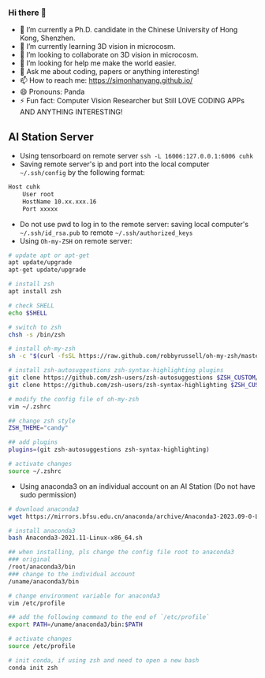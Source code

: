 ### Hi there 👋

- 🔭 I’m currently a Ph.D. candidate in the Chinese University of Hong Kong, Shenzhen.
- 🌱 I’m currently learning 3D vision in microcosm.
- 👯 I’m looking to collaborate on 3D vision in microcosm.
- 🤔 I’m looking for help me make the world easier.
- 💬 Ask me about coding, papers or anything interesting!
- 📫 How to reach me: https://simonhanyang.github.io/
- 😄 Pronouns: Panda
- ⚡ Fun fact: Computer Vision Researcher but Still LOVE CODING APPs AND ANYTHING INTERESTING! 

## AI Station Server

- Using tensorboard on remote server `ssh -L 16006:127.0.0.1:6006 cuhk`
- Saving remote server's ip and port into the local computer `~/.ssh/config` by the following format:
```bash
Host cuhk
    User root
    HostName 10.xx.xxx.16
    Port xxxxx
```
- Do not use pwd to log in to the remote server: saving local computer's `~/.ssh/id_rsa.pub` to remote `~/.ssh/authorized_keys`
- Using `Oh-my-ZSH` on remote server:
```bash
# update apt or apt-get
apt update/upgrade
apt-get update/upgrade

# install zsh
apt install zsh

# check SHELL
echo $SHELL

# switch to zsh
chsh -s /bin/zsh

# install oh-my-zsh
sh -c "$(curl -fsSL https://raw.github.com/robbyrussell/oh-my-zsh/master/tools/install.sh)"

# install zsh-autosuggestions zsh-syntax-highlighting plugins
git clone https://github.com/zsh-users/zsh-autosuggestions $ZSH_CUSTOM/plugins/zsh-autosuggestions
git clone https://github.com/zsh-users/zsh-syntax-highlighting $ZSH_CUSTOM/plugins/zsh-syntax-highlighting

# modify the config file of oh-my-zsh
vim ~/.zshrc

## change zsh style
ZSH_THEME="candy"

## add plugins
plugins=(git zsh-autosuggestions zsh-syntax-highlighting)

# activate changes
source ~/.zshrc
```
- Using anaconda3 on an individual account on an AI Station (Do not have sudo permission)
```bash
# download anaconda3
wget https://mirrors.bfsu.edu.cn/anaconda/archive/Anaconda3-2023.09-0-Linux-x86_64.sh --no-check-certificate

# install anaconda3
bash Anaconda3-2021.11-Linux-x86_64.sh

## when installing, pls change the config file root to anaconda3
### original
/root/anaconda3/bin
### change to the individual account
/uname/anaconda3/bin

# change environment variable for anaconda3
vim /etc/profile

## add the following command to the end of `/etc/profile`
export PATH=/uname/anaconda3/bin:$PATH

# activate changes
source /etc/profile

# init conda, if using zsh and need to open a new bash
conda init zsh
```
